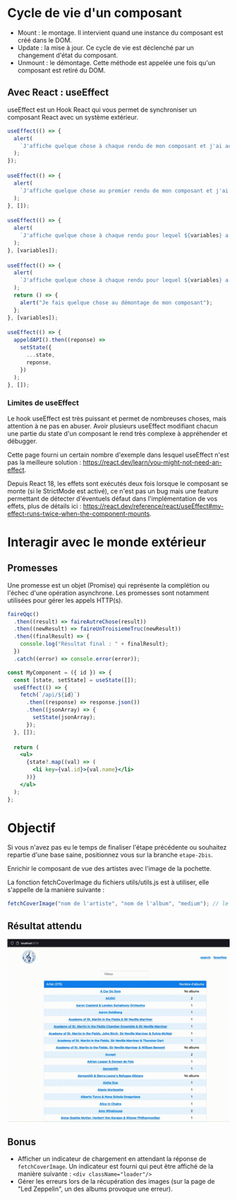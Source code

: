 # Cycle de vie d'un composant

- Mount : le montage. Il intervient quand une instance du composant est créé dans le DOM.
- Update : la mise à jour. Ce cycle de vie est déclenché par un changement d'état du composant.
- Unmount : le démontage. Cette méthode est appelée une fois qu'un composant est retiré du DOM.

## Avec React : useEffect

useEffect est un Hook React qui vous permet de synchroniser un composant React avec un système extérieur.

```js
useEffect(() => {
  alert(
    `J'affiche quelque chose à chaque rendu de mon composant et j'ai accès à ses ${variables}`
  );
});

useEffect(() => {
  alert(
    `J'affiche quelque chose au premier rendu de mon composant et j'ai accès à ses ${variables}`
  );
}, []);

useEffect(() => {
  alert(
    `J'affiche quelque chose à chaque rendu pour lequel ${variables} a changé`
  );
}, [variables]);

useEffect(() => {
  alert(
    `J'affiche quelque chose à chaque rendu pour lequel ${variables} a changé`
  );
  return () => {
    alert("Je fais quelque chose au démontage de mon composant");
  };
}, [variables]);

useEffect(() => {
  appeldAPI().then((reponse) =>
    setState({
      ...state,
      reponse,
    })
  );
}, []);
```

### Limites de useEffect

Le hook useEffect est très puissant et permet de nombreuses choses, mais attention à ne pas en abuser. Avoir plusieurs useEffect modifiant chacun une partie du state d'un composant le rend très complexe à appréhender et débugger.

Cette page fourni un certain nombre d'exemple dans lesquel useEffect n'est pas la meilleure solution : https://react.dev/learn/you-might-not-need-an-effect.

Depuis React 18, les effets sont exécutés deux fois lorsque le composant se monte (si le StrictMode est activé), ce n'est pas un bug mais une feature permettant de détecter d'éventuels défaut dans l'implémentation de vos effets, plus de détails ici : https://react.dev/reference/react/useEffect#my-effect-runs-twice-when-the-component-mounts.

# Interagir avec le monde extérieur

## Promesses

Une promesse est un objet (Promise) qui représente la complétion ou l'échec d'une opération asynchrone. Les promesses sont notamment utilisées pour gérer les appels HTTP(s).

```js
faireQqc()
  .then((result) => faireAutreChose(result))
  .then((newResult) => faireUnTroisiemeTruc(newResult))
  .then((finalResult) => {
    console.log("Résultat final : " + finalResult);
  })
  .catch((error) => console.error(error));
```

```jsx
const MyComponent = ({ id }) => {
  const [state, setState] = useState([]);
  useEffect(() => {
    fetch(`/api/${id}`)
      .then((response) => response.json())
      .then((jsonArray) => {
        setState(jsonArray);
      });
  }, []);

  return (
    <ul>
      {state?.map((val) => (
        <li key={val.id}>{val.name}</li>
      ))}
    </ul>
  );
};
```

# Objectif

Si vous n'avez pas eu le temps de finaliser l'étape précédente ou souhaitez repartie d'une base saine, positionnez vous sur la branche `etape-2bis`.

Enrichir le composant de vue des artistes avec l'image de la pochette.

La fonction fetchCoverImage du fichiers utils/utils.js est à utiliser, elle s'appelle de la manière suivante :

```js
fetchCoverImage("nom de l'artiste", "nom de l'album", "medium"); // le 3è paramètre peut-être small ou medium en fonction de la taille souhaitée
```

## Résultat attendu

![resultat-etape-3](../assets/img/resultat-etape-3.gif)

## Bonus

- Afficher un indicateur de chargement en attendant la réponse de `fetchCoverImage`. Un indicateur est fourni qui peut être affiché de la manière suivante : `<div className="loader"/>`
- Gérer les erreurs lors de la récupération des images (sur la page de "Led Zeppelin", un des albums provoque une erreur).
